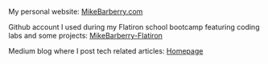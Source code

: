My personal website: [MikeBarberry.com](https://mikebarberry.com)

Github account I used during my Flatiron school bootcamp featuring coding labs and some projects: [MikeBarberry-Flatiron](https://github.com/MikeBarberry-Flatiron)
 
Medium blog where I post tech related articles: [Homepage](https://mikebarberry.medium.com/)
